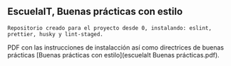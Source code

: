 ## EscuelaIT, Buenas prácticas con estilo

    Repositorio creado para el proyecto desde 0, instalando: eslint, prettier, husky y lint-staged.
    
PDF con las instrucciones de instalacción así como directrices de buenas prácticas [Buenas prácticas con estilo](escuelaIt Buenas prácticas.pdf).